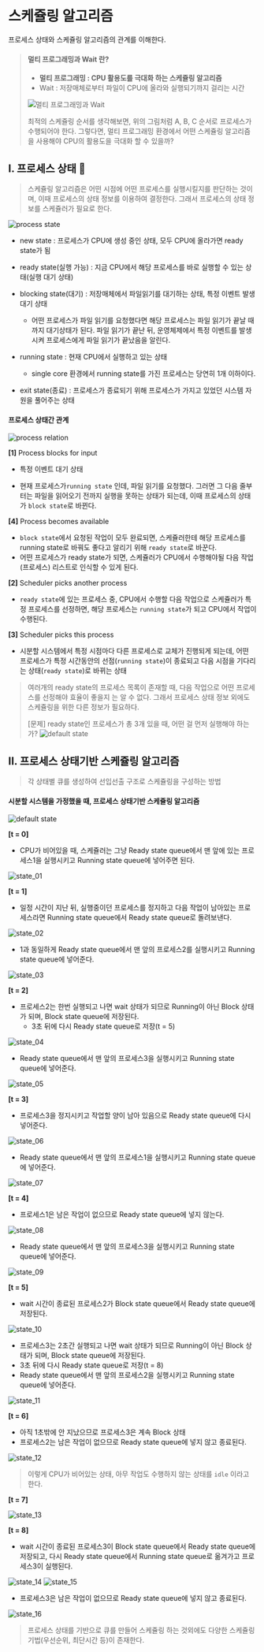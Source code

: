 # 스케쥴링 알고리즘

프로세스 상태와 스케쥴링 알고리즘의 관계를 이해한다.

>#### 멀티 프로그래밍과 Wait 란?
>
>- **멀티 프로그래밍 : CPU 활용도를 극대화 하는 스케쥴링 알고리즘**
>- Wait : 저장매체로부터 파일이 CPU에 올라와 실행되기까지 걸리는 시간
>
>![멀티 프로그래밍과 Wait](./images/multi_wait.png)
>
>최적의 스케쥴링 순서를 생각해보면, 위의 그림처럼 A, B, C 순서로 프로세스가 수행되어야 한다. 그렇다면, 멀티 프로그래밍 환경에서 어떤 스케쥴링 알고리즘을 사용해야 CPU의 활용도을 극대화 할 수 있을까?



## I. 프로세스 상태 👏 

> 스케쥴링 알고리즘은 어떤 시점에 어떤 프로세스를 실행시킬지를 판단하는 것이며, 이때 프로세스의 상태 정보를 이용하여 결정한다. 그래서 프로세스의 상태 정보를 스케쥴러가 필요로 한다.

![process state](./images/process_state.png)

- new state : 프로세스가 CPU에 생성 중인 상태, 모두 CPU에 올라가면 ready state가 됨

- ready state(실행 가능) : 지금 CPU에서 해당 프로세스를 바로 실행할 수 있는 상태(실행 대기 상태)
- blocking state(대기) : 저장매체에서 파일읽기를 대기하는 상태, 특정 이벤트 발생 대기 상태
  - 어떤 프로세스가 파일 읽기를 요청했다면 해당 프로세스는 파일 읽기가 끝날 때까지 대기상태가 된다. 파일 읽기가 끝난 뒤, 운영체제에서 특정 이벤트를 발생시켜 프로세스에게 파일 읽기가 끝났음을 알린다.
- running state : 현재 CPU에서 실행하고 있는 상태
  - single core 환경에서 running state를 가진 프로세스는 당연히 1개 이하이다.
- exit state(종료) : 프로세스가 종료되기 위해 프로세스가 가지고 있었던 시스템 자원을 풀어주는 상태



#### 프로세스 상태간 관계

![process relation](./images/process_relation.png)

**[1]** Process blocks for input 

- 특정 이벤트 대기 상태

- 현재 프로세스가`running state` 인데, 파일 읽기를 요청했다. 그러면 그 다음 줄부터는 파일을 읽어오기 전까지 실행을 못하는 상태가 되는데, 이때 프로세스의 상태가 `block state`로 바뀐다.

**[4]** Process becomes available 

- `block state`에서 요청된 작업이 모두 완료되면, 스케쥴러한테 해당 프로세스를 running state로 바꿔도 좋다고 알리기 위해 `ready state`로 바꾼다.
- 어떤 프로세스가 ready state가 되면, 스케쥴러가 CPU에서 수행해야될 다음 작업(프로세스) 리스트로 인식할 수 있게 된다. 

**[2]** Scheduler picks another process

- `ready state`에 있는 프로세스 중, CPU에서 수행할 다음 작업으로 스케쥴러가 특정 프로세스를 선정하면, 해당 프로세스는 `running state`가 되고 CPU에서 작업이 수행된다.

**[3]** Scheduler picks this process 

- 시분할 시스템에서 특정 시점마다 다른 프로세스로 교체가 진행되게 되는데, 어떤 프로세스가 특정 시간동안의 선점(`running state`)이 종료되고 다음 시점을 기다리는 상태(`ready state`)로 바뀌는 상태



> 여러개의 ready state의 프로세스 목록이 존재할 때, 다음 작업으로 어떤 프로세스를 선정해야 효율이 좋을지 는 알 수 없다. 그래서 프로세스 상태 정보 외에도 스케쥴링을 위한 다른 정보가 필요하다. 
>
> [문제] ready state인 프로세스가 총 3개 있을 때, 어떤 걸 먼저 실행해야 하는가?
> ![default state](./images/default_state.png)



## II. 프로세스 상태기반 스케쥴링 알고리즘

> 각 상태별 큐를 생성하여 선입선출 구조로 스케쥴링을 구성하는 방법



#### 시분할 시스템을 가정했을 때, 프로세스 상태기반 스케쥴링 알고리즘

![default state](./images/default_state.png)

**[t = 0]**

- CPU가 비어있을 때, 스케쥴러는 그냥 Ready state queue에서 맨 앞에 있는 프로세스1을 실행시키고 Running state queue에 넣어주면 된다.

![state_01](/Users/nayeong/Desktop/네트워크/운영체제/images/state_01.png)

**[t = 1]**

- 일정 시간이 지난 뒤, 실행중이던 프로세스를 정지하고 다음 작업이 남아있는 프로세스라면 Running state queue에서 Ready state queue로 돌려보낸다.

![state_02](./images/state_02.png)

- 1과 동일하게 Ready state queue에서 맨 앞의 프로세스2를 실행시키고 Running state queue에 넣어준다.

![state_03](./images/state_03.png)

**[t = 2]**

- 프로세스2는 한번 실행되고 나면 wait 상태가 되므로 Running이 아닌 Block 상태가 되며, Block state queue에 저장된다.
  - 3초 뒤에 다시 Ready state queue로 저장(t = 5)

![state_04](./images/state_04.png)

- Ready state queue에서 맨 앞의 프로세스3을 실행시키고 Running state queue에 넣어준다.

![state_05](./images/state_05.png)



**[t = 3]**

- 프로세스3을 정지시키고 작업할 양이 남아 있음으로 Ready state queue에 다시 넣어준다.

![state_06](./images/state_06.png)

- Ready state queue에서 맨 앞의 프로세스1을 실행시키고 Running state queue에 넣어준다.

![state_07](./images/state_07.png)



**[t = 4]**

- 프로세스1은 남은 작업이 없으므로 Ready state queue에 넣지 않는다.

![state_08](./images/state_08.png)

- Ready state queue에서 맨 앞의 프로세스3을 실행시키고 Running state queue에 넣어준다.

![state_09](./images/state_09.png)



**[t = 5]**

- wait 시간이 종료된 프로세스2가 Block state queue에서 Ready state queue에 저장된다.

![state_10](./images/state_10.png)

-  프로세스3는 2초간 실행되고 나면 wait 상태가 되므로 Running이 아닌 Block 상태가 되며, Block state queue에 저장된다.
  - 3초 뒤에 다시 Ready state queue로 저장(t = 8)
- Ready state queue에서 맨 앞의 프로세스2을 실행시키고 Running state queue에 넣어준다.

![state_11](./images/state_11.png)



**[t = 6]**

- 아직 1초밖에 안 지났으므로 프로세스3은 계속 Block 상태
- 프로세스2는 남은 작업이 없으므로 Ready state queue에 넣지 않고 종료된다.

![state_12](./images/state_12.png)

> 이렇게 CPU가 비어있는 상태, 아무 작업도 수행하지 않는 상태를 `idle` 이라고 한다.



**[t = 7]**

![state_13](./images/state_13.png)



**[t = 8]**

- wait 시간이 종료된 프로세스3이 Block state queue에서 Ready state queue에 저장되고, 다시 Ready state queue에서 Running state queue로 옮겨가고 프로세스3이 실행된다.

![state_14](./images/state_14.png)
![state_15](./images/state_15.png)

- 프로세스3은 남은 작업이 없으므로 Ready state queue에 넣지 않고 종료된다.

![state_16](./images/state_16.png)



> 프로세스 상태를 기반으로 큐를 만들어 스케쥴링 하는 것외에도 다양한 스케쥴링 기법(우선순위, 최단시간 등)이 존재한다.